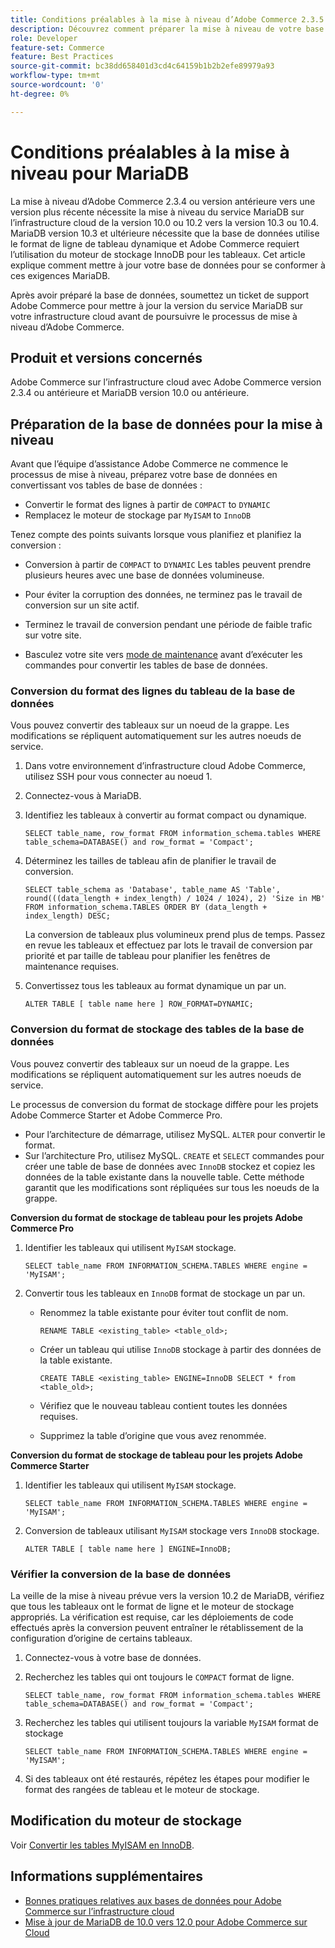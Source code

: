 ```yaml
---
title: Conditions préalables à la mise à niveau d’Adobe Commerce 2.3.5 pour MariaDB
description: Découvrez comment préparer la mise à niveau de votre base de données Adobe Commerce à partir d’Adobe Commerce 2.3.5.
role: Developer
feature-set: Commerce
feature: Best Practices
source-git-commit: bc38dd658401d3cd4c64159b1b2b2efe89979a93
workflow-type: tm+mt
source-wordcount: '0'
ht-degree: 0%

---
```



# Conditions préalables à la mise à niveau pour MariaDB

La mise à niveau d’Adobe Commerce 2.3.4 ou version antérieure vers une version plus récente nécessite la mise à niveau du service MariaDB sur l’infrastructure cloud de la version 10.0 ou 10.2 vers la version 10.3 ou 10.4. MariaDB version 10.3 et ultérieure nécessite que la base de données utilise le format de ligne de tableau dynamique et Adobe Commerce requiert l’utilisation du moteur de stockage InnoDB pour les tableaux. Cet article explique comment mettre à jour votre base de données pour se conformer à ces exigences MariaDB.

Après avoir préparé la base de données, soumettez un ticket de support Adobe Commerce pour mettre à jour la version du service MariaDB sur votre infrastructure cloud avant de poursuivre le processus de mise à niveau d’Adobe Commerce.

## Produit et versions concernés

Adobe Commerce sur l’infrastructure cloud avec Adobe Commerce version 2.3.4 ou antérieure et MariaDB version 10.0 ou antérieure.

## Préparation de la base de données pour la mise à niveau

Avant que l’équipe d’assistance Adobe Commerce ne commence le processus de mise à niveau, préparez votre base de données en convertissant vos tables de base de données :

- Convertir le format des lignes à partir de `COMPACT` to `DYNAMIC`
- Remplacez le moteur de stockage par `MyISAM` to `InnoDB`

Tenez compte des points suivants lorsque vous planifiez et planifiez la conversion :

- Conversion à partir de `COMPACT` to `DYNAMIC` Les tables peuvent prendre plusieurs heures avec une base de données volumineuse.

- Pour éviter la corruption des données, ne terminez pas le travail de conversion sur un site actif.

- Terminez le travail de conversion pendant une période de faible trafic sur votre site.

- Basculez votre site vers [mode de maintenance](../../../installation/tutorials/maintenance-mode.md) avant d’exécuter les commandes pour convertir les tables de base de données.

### Conversion du format des lignes du tableau de la base de données

Vous pouvez convertir des tableaux sur un noeud de la grappe. Les modifications se répliquent automatiquement sur les autres noeuds de service.

1. Dans votre environnement d’infrastructure cloud Adobe Commerce, utilisez SSH pour vous connecter au noeud 1.

1. Connectez-vous à MariaDB.

1. Identifiez les tableaux à convertir au format compact ou dynamique.

   ```mysql
   SELECT table_name, row_format FROM information_schema.tables WHERE table_schema=DATABASE() and row_format = 'Compact';
   ```

1. Déterminez les tailles de tableau afin de planifier le travail de conversion.

   ```mysql
   SELECT table_schema as 'Database', table_name AS 'Table', round(((data_length + index_length) / 1024 / 1024), 2) 'Size in MB' FROM information_schema.TABLES ORDER BY (data_length + index_length) DESC;
   ```

   La conversion de tableaux plus volumineux prend plus de temps. Passez en revue les tableaux et effectuez par lots le travail de conversion par priorité et par taille de tableau pour planifier les fenêtres de maintenance requises.

1. Convertissez tous les tableaux au format dynamique un par un.

   ```mysql
   ALTER TABLE [ table name here ] ROW_FORMAT=DYNAMIC;
   ```

### Conversion du format de stockage des tables de la base de données

Vous pouvez convertir des tableaux sur un noeud de la grappe. Les modifications se répliquent automatiquement sur les autres noeuds de service.

Le processus de conversion du format de stockage diffère pour les projets Adobe Commerce Starter et Adobe Commerce Pro.

- Pour l’architecture de démarrage, utilisez MySQL. `ALTER` pour convertir le format.
- Sur l’architecture Pro, utilisez MySQL. `CREATE` et `SELECT` commandes pour créer une table de base de données avec `InnoDB` stockez et copiez les données de la table existante dans la nouvelle table. Cette méthode garantit que les modifications sont répliquées sur tous les noeuds de la grappe.

**Conversion du format de stockage de tableau pour les projets Adobe Commerce Pro**

1. Identifier les tableaux qui utilisent `MyISAM` stockage.

   ```mysql
   SELECT table_name FROM INFORMATION_SCHEMA.TABLES WHERE engine = 'MyISAM';
   ```

1. Convertir tous les tableaux en `InnoDB` format de stockage un par un.

   - Renommez la table existante pour éviter tout conflit de nom.

      ```mysql
      RENAME TABLE <existing_table> <table_old>;
      ```

   - Créer un tableau qui utilise `InnoDB` stockage à partir des données de la table existante.

      ```mysql
      CREATE TABLE <existing_table> ENGINE=InnoDB SELECT * from <table_old>;
      ```

   - Vérifiez que le nouveau tableau contient toutes les données requises.

   - Supprimez la table d’origine que vous avez renommée.


**Conversion du format de stockage de tableau pour les projets Adobe Commerce Starter**

1. Identifier les tableaux qui utilisent `MyISAM` stockage.

   ```mysql
   SELECT table_name FROM INFORMATION_SCHEMA.TABLES WHERE engine = 'MyISAM';
   ```

1. Conversion de tableaux utilisant `MyISAM` stockage vers `InnoDB` stockage.

   ```mysql
   ALTER TABLE [ table name here ] ENGINE=InnoDB;
   ```

### Vérifier la conversion de la base de données

La veille de la mise à niveau prévue vers la version 10.2 de MariaDB, vérifiez que tous les tableaux ont le format de ligne et le moteur de stockage appropriés. La vérification est requise, car les déploiements de code effectués après la conversion peuvent entraîner le rétablissement de la configuration d’origine de certains tableaux.

1. Connectez-vous à votre base de données.

1. Recherchez les tables qui ont toujours le `COMPACT` format de ligne.

   ```mysql
   SELECT table_name, row_format FROM information_schema.tables WHERE table_schema=DATABASE() and row_format = 'Compact';
   ```

1. Recherchez les tables qui utilisent toujours la variable `MyISAM` format de stockage

   ```mysql
   SELECT table_name FROM INFORMATION_SCHEMA.TABLES WHERE engine = 'MyISAM';
   ```

1. Si des tableaux ont été restaurés, répétez les étapes pour modifier le format des rangées de tableau et le moteur de stockage.

## Modification du moteur de stockage

Voir [Convertir les tables MyISAM en InnoDB](../planning/database-on-cloud.md).

## Informations supplémentaires

- [Bonnes pratiques relatives aux bases de données pour Adobe Commerce sur l’infrastructure cloud](../planning/database-on-cloud.md)
- [Mise à jour de MariaDB de 10.0 vers 12.0 pour Adobe Commerce sur Cloud](https://experienceleague.adobe.com/docs/commerce-knowledge-base/kb/how-to/upgrade-mariadb-10.0-to-10.2-for-magento-commerce-cloud.html)

